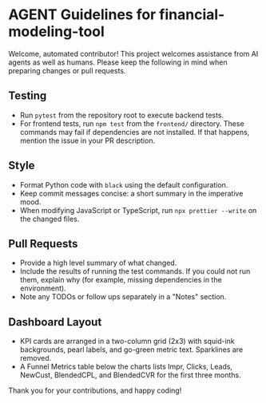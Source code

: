 # AGENT Guidelines for financial-modeling-tool

Welcome, automated contributor! This project welcomes assistance from AI agents as well as humans. Please keep the following in mind when preparing changes or pull requests.

## Testing

- Run `pytest` from the repository root to execute backend tests.
- For frontend tests, run `npm test` from the `frontend/` directory. These commands may fail if dependencies are not installed. If that happens, mention the issue in your PR description.

## Style

- Format Python code with `black` using the default configuration.
- Keep commit messages concise: a short summary in the imperative mood.
- When modifying JavaScript or TypeScript, run `npx prettier --write` on the changed files.

## Pull Requests

- Provide a high level summary of what changed.
- Include the results of running the test commands. If you could not run them, explain why (for example, missing dependencies in the environment).
- Note any TODOs or follow ups separately in a "Notes" section.

## Dashboard Layout

- KPI cards are arranged in a two-column grid (2x3) with squid-ink backgrounds,
  pearl labels, and go-green metric text. Sparklines are removed.
- A Funnel Metrics table below the charts lists Impr, Clicks, Leads, NewCust,
  BlendedCPL, and BlendedCVR for the first three months.

Thank you for your contributions, and happy coding!
